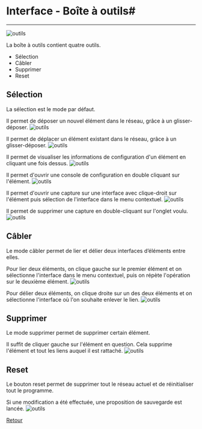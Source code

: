 # Interface - Boîte à outils#

----------

![outils](img/outils.PNG)

La boîte à outils contient quatre outils.

- Sélection
- Câbler
- Supprimer
- Reset

## Sélection ##
La sélection est le mode par défaut.

Il permet de déposer un nouvel élément dans le réseau, grâce à un glisser-déposer.
![outils](img/glisser_deposer.PNG)

Il permet de déplacer un élément existant dans le réseau, grâce à un glisser-déposer.
![outils](img/deplacer.PNG)

Il permet de visualiser les informations de configuration d'un élément en cliquant une fois dessus.
![outils](img/info.PNG)

Il permet d'ouvrir une console de configuration en double cliquant sur l'élément.
![outils](img/ouvre_console.PNG)

Il permet d'ouvrir une capture sur une interface avec clique-droit sur l'élément puis sélection de l'interface dans le menu contextuel.
![outils](img/capturer.PNG)

Il permet de supprimer une capture en double-cliquant sur l'onglet voulu.
![outils](img/supp_capture.PNG)

## Câbler ##
Le mode câbler permet de lier et délier deux interfaces d’éléments entre elles.

Pour lier deux éléments, on clique gauche sur le premier élément et on sélectionne l'interface dans le menu contextuel, puis on répète l'opération sur le deuxième élément.
![outils](img/lier.PNG)

Pour délier deux éléments, on clique droite sur un des deux éléments et on sélectionne l'interface où l'on souhaite enlever le lien.
![outils](img/delier.PNG)

## Supprimer ##
Le mode supprimer permet de supprimer certain élément.

Il suffit de cliquer gauche sur l'élément en question. Cela supprime l'élément et tout les liens auquel il est rattaché.
![outils](img/delete.PNG)

## Reset ##

Le bouton reset permet de supprimer tout le réseau actuel et de réinitialiser tout le programme.

Si une modification a été effectuée, une proposition de sauvegarde est lancée.
![outils](img/reset.PNG)

[Retour](index.md)